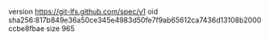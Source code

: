 version https://git-lfs.github.com/spec/v1
oid sha256:817b849e36a50ce345e4983d50fe7f9ab65612ca7436d13108b2000ccbe8fbae
size 965
